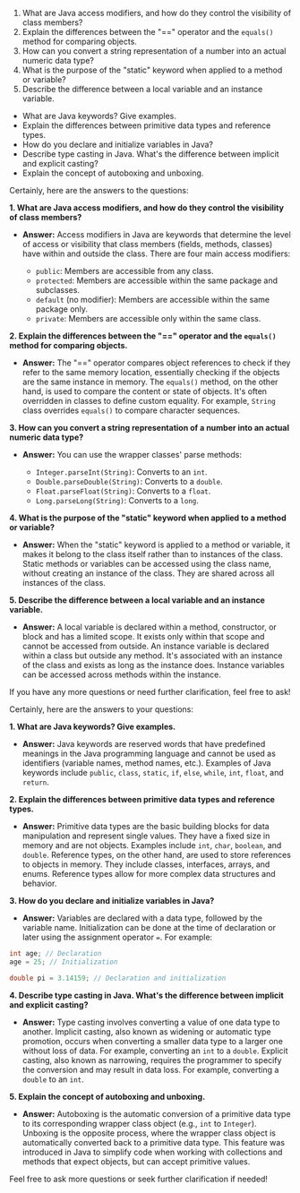 1. What are Java access modifiers, and how do they control the visibility of class members?
2. Explain the differences between the "==" operator and the `equals()` method for comparing objects.
3. How can you convert a string representation of a number into an actual numeric data type?
4. What is the purpose of the "static" keyword when applied to a method or variable?
5. Describe the difference between a local variable and an instance variable.

- What are Java keywords? Give examples.
- Explain the differences between primitive data types and reference types.
- How do you declare and initialize variables in Java?
- Describe type casting in Java. What's the difference between implicit and explicit casting?
- Explain the concept of autoboxing and unboxing.

Certainly, here are the answers to the questions:

**1. What are Java access modifiers, and how do they control the visibility of class members?**

- **Answer:** Access modifiers in Java are keywords that determine the level of access or visibility that class members (fields, methods, classes) have within and outside the class. There are four main access modifiers:

    - `public`: Members are accessible from any class.
    - `protected`: Members are accessible within the same package and subclasses.
    - `default` (no modifier): Members are accessible within the same package only.
    - `private`: Members are accessible only within the same class.

**2. Explain the differences between the "==" operator and the `equals()` method for comparing objects.**

- **Answer:** The "==" operator compares object references to check if they refer to the same memory location, essentially checking if the objects are the same instance in memory. The `equals()` method, on the other hand, is used to compare the content or state of objects. It's often overridden in classes to define custom equality. For example, `String` class overrides `equals()` to compare character sequences.

**3. How can you convert a string representation of a number into an actual numeric data type?**

- **Answer:** You can use the wrapper classes' parse methods:

  - `Integer.parseInt(String)`: Converts to an `int`.
  - `Double.parseDouble(String)`: Converts to a `double`.
  - `Float.parseFloat(String)`: Converts to a `float`.
  - `Long.parseLong(String)`: Converts to a `long`.

**4. What is the purpose of the "static" keyword when applied to a method or variable?**

- **Answer:** When the "static" keyword is applied to a method or variable, it makes it belong to the class itself rather than to instances of the class. Static methods or variables can be accessed using the class name, without creating an instance of the class. They are shared across all instances of the class.

**5. Describe the difference between a local variable and an instance variable.**

- **Answer:** A local variable is declared within a method, constructor, or block and has a limited scope. It exists only within that scope and cannot be accessed from outside. An instance variable is declared within a class but outside any method. It's associated with an instance of the class and exists as long as the instance does. Instance variables can be accessed across methods within the instance.

If you have any more questions or need further clarification, feel free to ask!

Certainly, here are the answers to your questions:

**1. What are Java keywords? Give examples.**

- **Answer:** Java keywords are reserved words that have predefined meanings in the Java programming language and cannot be used as identifiers (variable names, method names, etc.). Examples of Java keywords include `public`, `class`, `static`, `if`, `else`, `while`, `int`, `float`, and `return`.

**2. Explain the differences between primitive data types and reference types.**

- **Answer:** Primitive data types are the basic building blocks for data manipulation and represent single values. They have a fixed size in memory and are not objects. Examples include `int`, `char`, `boolean`, and `double`. Reference types, on the other hand, are used to store references to objects in memory. They include classes, interfaces, arrays, and enums. Reference types allow for more complex data structures and behavior.

**3. How do you declare and initialize variables in Java?**

- **Answer:** Variables are declared with a data type, followed by the variable name. Initialization can be done at the time of declaration or later using the assignment operator `=`. For example:

```java
int age; // Declaration
age = 25; // Initialization

double pi = 3.14159; // Declaration and initialization
```

**4. Describe type casting in Java. What's the difference between implicit and explicit casting?**

- **Answer:** Type casting involves converting a value of one data type to another. Implicit casting, also known as widening or automatic type promotion, occurs when converting a smaller data type to a larger one without loss of data. For example, converting an `int` to a `double`. Explicit casting, also known as narrowing, requires the programmer to specify the conversion and may result in data loss. For example, converting a `double` to an `int`.

**5. Explain the concept of autoboxing and unboxing.**

- **Answer:** Autoboxing is the automatic conversion of a primitive data type to its corresponding wrapper class object (e.g., `int` to `Integer`). Unboxing is the opposite process, where the wrapper class object is automatically converted back to a primitive data type. This feature was introduced in Java to simplify code when working with collections and methods that expect objects, but can accept primitive values.

Feel free to ask more questions or seek further clarification if needed!
